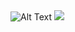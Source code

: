 


<img src="https://camo.githubusercontent.com/0ae6b6e9766780991f044fa4c7f3593f507ecc96cadd6199884e0b85db0b8bf5/68747470733a2f2f706170617961636f646572732e696e2f77702d636f6e74656e742f75706c6f6164732f323032332f31302f53637265656e73686f742d323032332d31302d32312d61742d332e35352e3539254532253830254146504d2e706e67" alt="Alt Text">

<img src="https://camo.githubusercontent.com/886bcee8f88586695592c801a5b831e342fa6b42f1ac758e76a10b5deec2cbfa/68747470733a2f2f706170617961636f646572732e696e2f77702d636f6e74656e742f75706c6f6164732f323032332f31302f53637265656e73686f742d323032332d31302d32312d61742d332e35352e3531254532253830254146504d2e706e67">
